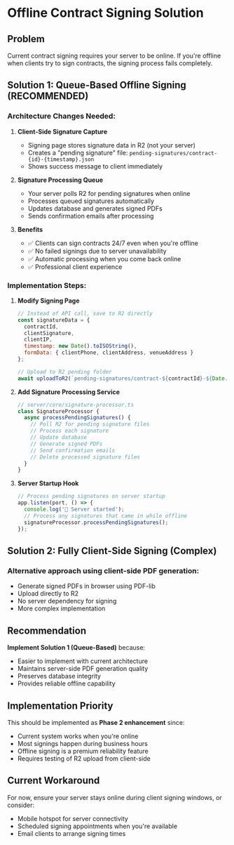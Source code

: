 # Offline Contract Signing Solution

## Problem
Current contract signing requires your server to be online. If you're offline when clients try to sign contracts, the signing process fails completely.

## Solution 1: Queue-Based Offline Signing (RECOMMENDED)

### Architecture Changes Needed:

1. **Client-Side Signature Capture**
   - Signing page stores signature data in R2 (not your server)
   - Creates a "pending signature" file: `pending-signatures/contract-{id}-{timestamp}.json`
   - Shows success message to client immediately

2. **Signature Processing Queue**
   - Your server polls R2 for pending signatures when online
   - Processes queued signatures automatically
   - Updates database and generates signed PDFs
   - Sends confirmation emails after processing

3. **Benefits**
   - ✅ Clients can sign contracts 24/7 even when you're offline
   - ✅ No failed signings due to server unavailability
   - ✅ Automatic processing when you come back online
   - ✅ Professional client experience

### Implementation Steps:

1. **Modify Signing Page**
   ```javascript
   // Instead of API call, save to R2 directly
   const signatureData = {
     contractId,
     clientSignature,
     clientIP,
     timestamp: new Date().toISOString(),
     formData: { clientPhone, clientAddress, venueAddress }
   };
   
   // Upload to R2 pending folder
   await uploadToR2(`pending-signatures/contract-${contractId}-${Date.now()}.json`, signatureData);
   ```

2. **Add Signature Processing Service**
   ```typescript
   // server/core/signature-processor.ts
   class SignatureProcessor {
     async processPendingSignatures() {
       // Poll R2 for pending signature files
       // Process each signature
       // Update database
       // Generate signed PDFs
       // Send confirmation emails
       // Delete processed signature files
     }
   }
   ```

3. **Server Startup Hook**
   ```typescript
   // Process pending signatures on server startup
   app.listen(port, () => {
     console.log('🚀 Server started');
     // Process any signatures that came in while offline
     signatureProcessor.processPendingSignatures();
   });
   ```

## Solution 2: Fully Client-Side Signing (Complex)

### Alternative approach using client-side PDF generation:
- Generate signed PDFs in browser using PDF-lib
- Upload directly to R2
- No server dependency for signing
- More complex implementation

## Recommendation

**Implement Solution 1 (Queue-Based)** because:
- Easier to implement with current architecture
- Maintains server-side PDF generation quality
- Preserves database integrity
- Provides reliable offline capability

## Implementation Priority

This should be implemented as **Phase 2 enhancement** since:
- Current system works when you're online
- Most signings happen during business hours
- Offline signing is a premium reliability feature
- Requires testing of R2 upload from client-side

## Current Workaround

For now, ensure your server stays online during client signing windows, or consider:
- Mobile hotspot for server connectivity
- Scheduled signing appointments when you're available
- Email clients to arrange signing times